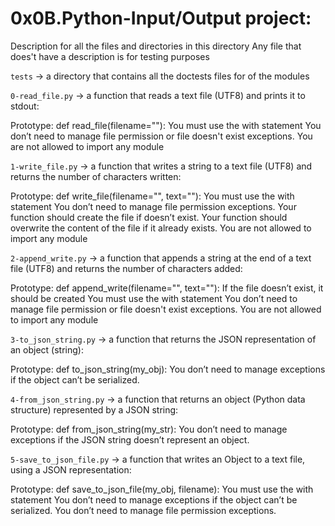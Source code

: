 # 0x0B.Python-Input/Output project:


Description for all the files and directories in this directory
Any file that does't have a description is for testing purposes


`tests` -> a directory that contains all the doctests files for of the modules


`0-read_file.py` -> a function that reads a text file (UTF8) and prints it to stdout:

Prototype: def read_file(filename=""):
You must use the with statement
You don’t need to manage file permission or file doesn't exist exceptions.
You are not allowed to import any module


`1-write_file.py` -> a function that writes a string to a text file (UTF8) and returns the number of characters written:

Prototype: def write_file(filename="", text=""):
You must use the with statement
You don’t need to manage file permission exceptions.
Your function should create the file if doesn’t exist.
Your function should overwrite the content of the file if it already exists.
You are not allowed to import any module


`2-append_write.py` -> a function that appends a string at the end of a text file (UTF8) and returns the number of characters added:

Prototype: def append_write(filename="", text=""):
If the file doesn’t exist, it should be created
You must use the with statement
You don’t need to manage file permission or file doesn't exist exceptions.
You are not allowed to import any module


`3-to_json_string.py` -> a function that returns the JSON representation of an object (string):

Prototype: def to_json_string(my_obj):
You don’t need to manage exceptions if the object can’t be serialized.


`4-from_json_string.py` -> a function that returns an object (Python data structure) represented by a JSON string:

Prototype: def from_json_string(my_str):
You don’t need to manage exceptions if the JSON string doesn’t represent an object.


`5-save_to_json_file.py` -> a function that writes an Object to a text file, using a JSON representation:

Prototype: def save_to_json_file(my_obj, filename):
You must use the with statement
You don’t need to manage exceptions if the object can’t be serialized.
You don’t need to manage file permission exceptions.


